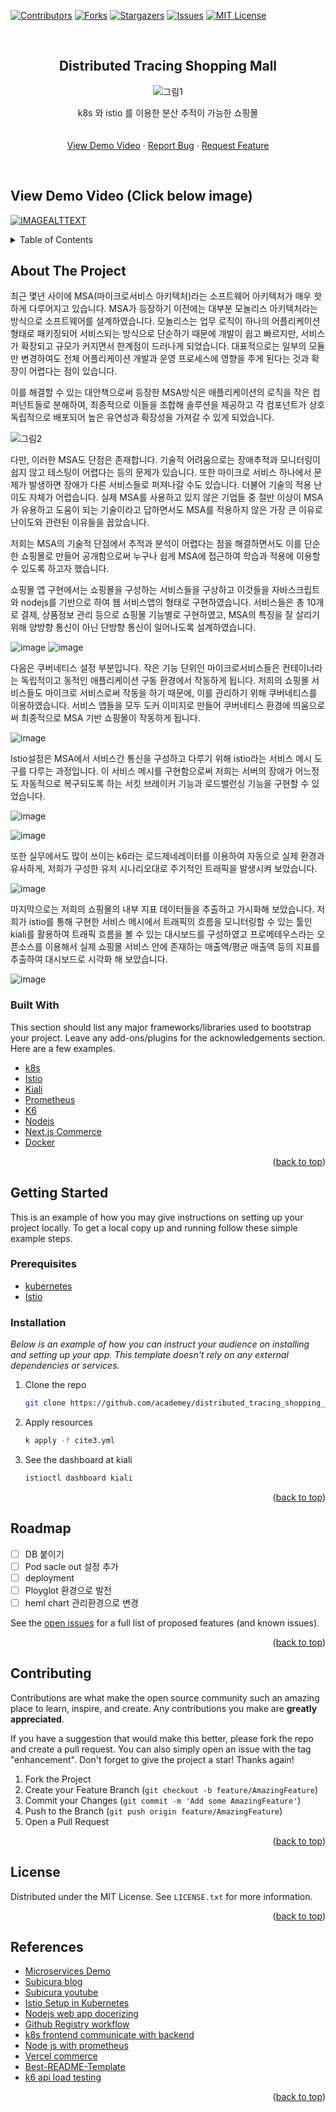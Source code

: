 <div id="top"></div>
<!--
*** Thanks for checking out the Best-README-Template. If you have a suggestion
*** that would make this better, please fork the repo and create a pull request
*** or simply open an issue with the tag "enhancement".
*** Don't forget to give the project a star!
*** Thanks again! Now go create something AMAZING! :D
-->



<!-- PROJECT SHIELDS -->
<!--
*** I'm using markdown "reference style" links for readability.
*** Reference links are enclosed in brackets [ ] instead of parentheses ( ).
*** See the bottom of this document for the declaration of the reference variables
*** for contributors-url, forks-url, etc. This is an optional, concise syntax you may use.
*** https://www.markdownguide.org/basic-syntax/#reference-style-links
-->
[![Contributors][contributors-shield]][contributors-url]
[![Forks][forks-shield]][forks-url]
[![Stargazers][stars-shield]][stars-url]
[![Issues][issues-shield]][issues-url]
[![MIT License][license-shield]][license-url]



<!-- PROJECT LOGO -->
<br />
<div align="center">

  <h2 align="center">Distributed Tracing Shopping Mall</h2>

  ![그림1](https://user-images.githubusercontent.com/14977613/169700253-a99ae1ab-2705-4b63-a6ef-4999471e584a.png)
  <p align="center">
    k8s 와 istio 를 이용한 분산 추적이 가능한 쇼핑몰
    <br />
    <!-- <a href="https://github.com/academey/distributed_tracing_shopping_mall"><strong>Explore the report »</strong></a> -->
    <br />
    <br />    
    <a href="https://www.youtube.com/watch?v=wYjs9WI1SF8">View Demo Video</a>
    ·
    <a href="https://github.com/academey/distributed_tracing_shopping_mall/issues">Report Bug</a>
    ·
    <a href="https://github.com/academey/distributed_tracing_shopping_mall/issues">Request Feature</a>
  </p>
</div>

<br />

## View Demo Video (Click below image)

[![IMAGEALTTEXT](http://img.youtube.com/vi/wYjs9WI1SF8/0.jpg)](http://www.youtube.com/watch?v=wYjs9WI1SF8)
<br />
<!-- TABLE OF CONTENTS -->
<details>
  <summary>Table of Contents</summary>
  <ol>
    <li>
      <a href="#about-the-project">About The Project</a>
      <ul>
        <li><a href="#built-with">Built With</a></li>
      </ul>
    </li>
    <li>
      <a href="#getting-started">Getting Started</a>
      <ul>
        <li><a href="#prerequisites">Prerequisites</a></li>
        <li><a href="#installation">Installation</a></li>
      </ul>
    </li>
    <li><a href="#roadmap">Roadmap</a></li>
    <li><a href="#contributing">Contributing</a></li>
    <li><a href="#license">License</a></li>
  </ol>
</details>



<!-- ABOUT THE PROJECT -->
## About The Project

최근 몇년 사이에 MSA(마이크로서비스 아키텍처)라는 소프트웨어 아키텍처가 매우 핫하게 다루어지고 있습니다. MSA가 등장하기 이전에는 대부분 모놀리스 아키텍처라는 방식으로 소프트웨어를 설계하였습니다. 모놀리스는 업무 로직이 하나의 어플리케이션 형태로 패키징되어 서비스되는 방식으로 단순하기 때문에 개발이 쉽고 빠르지만, 서비스가 확장되고 규모가 커지면서 한계점이 드러나게 되었습니다. 대표적으로는 일부의 모듈만 변경하여도 전체 어플리케이션 개발과 운영 프로세스에 영향을 주게 된다는 것과 확장이 어렵다는 점이 있습니다.

이를 해결할 수 있는 대안책으로써 등장한 MSA방식은 애플리케이션의 로직을 작은 컴퍼넌트들로 분해하여, 최종적으로 이들을 조합해 솔루션을 제공하고 각 컴포넌트가 상호 독립적으로 배포되어 높은 유연성과 확장성을 가져갈 수 있게 되었습니다. 

![그림2](https://user-images.githubusercontent.com/14977613/169700365-5044d1be-e9af-4c5e-972d-8969006480b5.png)

다만, 이러한 MSA도 단점은 존재합니다. 기술적 어려움으로는 장애추적과 모니터링이 쉽지 않고 테스팅이 어렵다는 등의 문제가 있습니다. 또한 마이크로 서비스 하나에서 문제가 발생하면 장애가 다른 서비스들로 퍼져나갈 수도 있습니다. 더불어 기술의 적용 난이도 자체가 어렵습니다. 실제 MSA를 사용하고 있지 않은 기업들 중 절반 이상이 MSA가 유용하고 도움이 되는 기술이라고 답하면서도 MSA를 적용하지 않은 가장 큰 이유로 난이도와 관련된 이유들을 꼽았습니다.
 
저희는 MSA의 기술적 단점에서 추적과 분석이 어렵다는 점을 해결하면서도 이를 단순한 쇼핑몰로 만들어 공개함으로써 누구나 쉽게 MSA에 접근하여 학습과 적용에 이용할 수 있도록 하고자 했습니다.

쇼핑몰 앱 구현에서는 쇼핑몰을 구성하는 서비스들을 구상하고 이것들을 자바스크립트와 nodejs를 기반으로 하여 웹 서비스앱의 형태로 구현하였습니다. 서비스들은 총 10개로 결제, 상품정보 관리 등으로 쇼핑몰 기능별로 구현하였고, MSA의 특징을 잘 살리기 위해 양방향 통신이 아닌 단방향 통신이 일어나도록 설계하였습니다. 

![image](https://user-images.githubusercontent.com/14977613/169701106-461a4feb-2711-4ea6-9e9e-290c869148f0.png)
![image](https://user-images.githubusercontent.com/14977613/169701118-b91f9039-415b-42d8-9918-e01662bbcc28.png)


다음은 쿠버네티스 설정 부분입니다. 작은 기능 단위인 마이크로서비스들은 컨테이너라는 독립적이고 동적인 애플리케이션 구동 환경에서 작동하게 됩니다. 저희의 쇼핑몰 서비스들도 마이크로 서비스로써 작동을 하기 때문에, 이를 관리하기 위해 쿠버네티스를 이용하였습니다. 서비스 앱들을 모두 도커 이미지로 만들어 쿠버네티스 환경에 띄움으로써 최종적으로 MSA 기반 쇼핑몰이 작동하게 됩니다.

![image](https://user-images.githubusercontent.com/14977613/169701132-fba7c8cc-aec8-4d40-8d31-2812bab18fc1.png)


Istio설정은 MSA에서 서비스간 통신을 구성하고 다루기 위해 istio라는 서비스 메시 도구를 다루는 과정입니다. 이 서비스 메시를 구현함으로써 저희는 서버의 장애가 어느정도 자동적으로 복구되도록 하는 서킷 브레이커 기능과 로드밸런싱 기능을 구현할 수 있었습니다. 

![image](https://user-images.githubusercontent.com/14977613/169701138-aaa8c734-ed94-4a49-ad80-7570a4849c4c.png)

![image](https://user-images.githubusercontent.com/14977613/169701142-9b8e0e31-a4cf-4d0d-a381-8a8555371f4c.png)


 또한 실무에서도 많이 쓰이는 k6라는 로드제네레이터를 이용하여 자동으로 실제 환경과 유사하게, 저희가 구성한 유저 시나리오대로 주기적인 트래픽을 발생시켜 보았습니다.
 
 ![image](https://user-images.githubusercontent.com/14977613/169701146-42b55561-4741-4b62-b295-30d4a73a8dda.png)


마지막으로는 저희의 쇼핑몰의 내부 지표 데이터들을 추출하고 가시화해 보았습니다. 저희가 istio를 통해 구현한 서비스 메시에서 트래픽의 흐름을 모니터링할 수 있는 툴인 kiali를 활용하여 트래픽 흐름을 볼 수 있는 대시보드를 구성하였고 프로메테우스라는 오픈소스를 이용해서 실제 쇼핑몰 서비스 안에 존재하는 매출액/평균 매출액 등의 지표를 추출하여 대시보드로 시각화 해 보았습니다.

![image](https://user-images.githubusercontent.com/14977613/169701153-fd07f350-3181-4bd2-8ac9-a0595f29319e.png)



### Built With

This section should list any major frameworks/libraries used to bootstrap your project. Leave any add-ons/plugins for the acknowledgements section. Here are a few examples.

* [k8s](https://kubernetes.io/ko/)
* [Istio](https://istio.io/latest/)
* [Kiali](https://kiali.io/)
* [Prometheus](https://prometheus.io/)
* [K6](https://k6.io/)
* [Nodejs](https://nodejs.org/ko/)
* [Next.js Commerce](https://github.com/vercel/commerce)
* [Docker](https://www.docker.com/)

<p align="right">(<a href="#top">back to top</a>)</p>



<!-- GETTING STARTED -->
## Getting Started

This is an example of how you may give instructions on setting up your project locally.
To get a local copy up and running follow these simple example steps.

### Prerequisites
* [kubernetes](https://kubernetes.io/ko/docs/setup/production-environment/tools/kubeadm/install-kubeadm/)
* [Istio](https://istio.io/latest/docs/setup/)

### Installation

_Below is an example of how you can instruct your audience on installing and setting up your app. This template doesn't rely on any external dependencies or services._

1. Clone the repo
   ```sh
   git clone https://github.com/academey/distributed_tracing_shopping_mall
   ```
2. Apply resources
   ```sh
   k apply -f cite3.yml
   ```
3. See the dashboard at kiali
   ```sh
   istioctl dashboard kiali
   ```

<p align="right">(<a href="#top">back to top</a>)</p>


<!-- ROADMAP -->
## Roadmap
- [ ] DB 붙이기
- [ ] Pod sacle out 설정 추가
- [ ] deployment
- [ ] Ployglot 환경으로 발전
- [ ] heml chart 관리환경으로 변경

See the [open issues](https://github.com/academey/distributed_tracing_shopping_mall/issues) for a full list of proposed features (and known issues).

<p align="right">(<a href="#top">back to top</a>)</p>



<!-- CONTRIBUTING -->
## Contributing

Contributions are what make the open source community such an amazing place to learn, inspire, and create. Any contributions you make are **greatly appreciated**.

If you have a suggestion that would make this better, please fork the repo and create a pull request. You can also simply open an issue with the tag "enhancement".
Don't forget to give the project a star! Thanks again!

1. Fork the Project
2. Create your Feature Branch (`git checkout -b feature/AmazingFeature`)
3. Commit your Changes (`git commit -m 'Add some AmazingFeature'`)
4. Push to the Branch (`git push origin feature/AmazingFeature`)
5. Open a Pull Request

<p align="right">(<a href="#top">back to top</a>)</p>



<!-- LICENSE -->
## License

Distributed under the MIT License. See `LICENSE.txt` for more information.

<p align="right">(<a href="#top">back to top</a>)</p>


<!-- ACKNOWLEDGMENTS -->
## References
- [Microservices Demo](https://github.com/GoogleCloudPlatform/microservices-demo)
- [Subicura blog](https://subicura.com/k8s/)
- [Subicura youtube](https://www.youtube.com/watch?v=Ia8IfowgU7s)
- [Istio Setup in Kubernetes](https://www.youtube.com/watch?v=voAyroDb6xk)
- [Nodejs web app docerizing](https://nodejs.org/ko/docs/guides/nodejs-docker-webapp/)
- [Github Registry workflow](https://docs.github.com/en/packages/managing-github-packages-using-github-actions-workflows/publishing-and-installing-a-package-with-github-actions#upgrading-a-workflow-that-accesses-ghcrio)
- [k8s frontend communicate with backend](https://kubernetes.io/ko/docs/tasks/access-application-cluster/connecting-frontend-backend/#%ED%94%84%EB%A1%A0%ED%8A%B8%EC%97%94%EB%93%9C-%EC%83%9D%EC%84%B1%ED%95%98%EA%B8%B0)
- [Node js with prometheus](https://developers.redhat.com/blog/2018/12/21/monitoring-node-js-applications-on-openshift-with-prometheus#install_prometheus)
- [Vercel commerce](https://github.com/vercel/commerce)
- [Best-README-Template](https://github.com/othneildrew/Best-README-Template)
- [k6 api load testing](https://k6.io/docs/testing-guides/api-load-testing/)

<p align="right">(<a href="#top">back to top</a>)</p>



<!-- MARKDOWN LINKS & IMAGES -->
<!-- https://www.markdownguide.org/basic-syntax/#reference-style-links -->
[contributors-shield]: https://img.shields.io/github/contributors/academey/distributed_tracing_shopping_mall.svg?style=for-the-badge
[contributors-url]: https://github.com/academey/distributed_tracing_shopping_mall/graphs/contributors
[forks-shield]: https://img.shields.io/github/forks/academey/distributed_tracing_shopping_mall.svg?style=for-the-badge
[forks-url]: https://github.com/academey/distributed_tracing_shopping_mall/network/members
[stars-shield]: https://img.shields.io/github/stars/academey/distributed_tracing_shopping_mall.svg?style=for-the-badge
[stars-url]: https://github.com/academey/distributed_tracing_shopping_mall/stargazers
[issues-shield]: https://img.shields.io/github/issues/academey/distributed_tracing_shopping_mall.svg?style=for-the-badge
[issues-url]: https://github.com/academey/distributed_tracing_shopping_mall/issues
[license-shield]: https://img.shields.io/github/license/academey/distributed_tracing_shopping_mall.svg?style=for-the-badge
[license-url]: https://github.com/academey/distributed_tracing_shopping_mall/blob/master/LICENSE.txt
